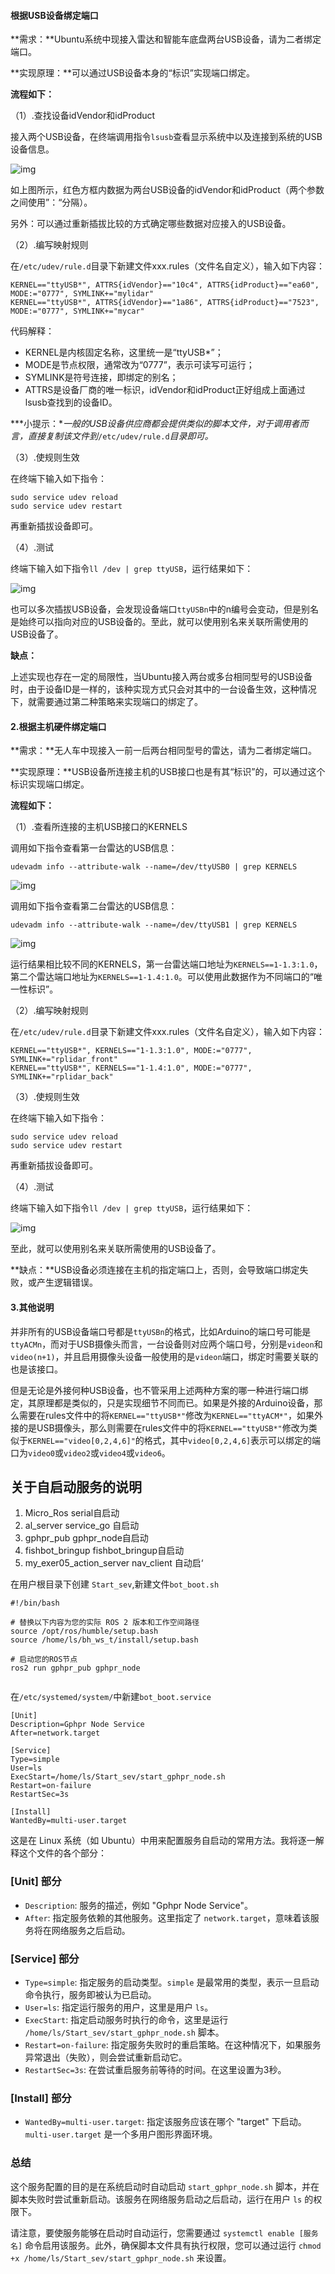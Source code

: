 #### 根据USB设备绑定端口

**需求：**Ubuntu系统中现接入雷达和智能车底盘两台USB设备，请为二者绑定端口。

**实现原理：**可以通过USB设备本身的“标识”实现端口绑定。

**流程如下：**

（1）.查找设备idVendor和idProduct

接入两个USB设备，在终端调用指令`lsusb`查看显示系统中以及连接到系统的USB设备信息。

![img](file:///home/ls/%E6%96%87%E6%A1%A3/_book/assets/1.2.2_01lsusb%E6%9F%A5%E7%9C%8BUSB%E8%AE%BE%E5%A4%87%E4%BF%A1%E6%81%AF.PNG)

如上图所示，红色方框内数据为两台USB设备的idVendor和idProduct（两个参数之间使用”：“分隔）。

另外：可以通过重新插拔比较的方式确定哪些数据对应接入的USB设备。

（2）.编写映射规则

在`/etc/udev/rule.d`目录下新建文件xxx.rules（文件名自定义），输入如下内容：

```shell
KERNEL=="ttyUSB*", ATTRS{idVendor}=="10c4", ATTRS{idProduct}=="ea60", MODE:="0777", SYMLINK+="mylidar"
KERNEL=="ttyUSB*", ATTRS{idVendor}=="1a86", ATTRS{idProduct}=="7523", MODE:="0777", SYMLINK+="mycar"
```

代码解释：

- KERNEL是内核固定名称，这里统一是“ttyUSB*”；
- MODE是节点权限，通常改为“0777”，表示可读写可运行；
- SYMLINK是符号连接，即绑定的别名；
- ATTRS是设备厂商的唯一标识，idVendor和idProduct正好组成上面通过lsusb查找到的设备ID。

***小提示：**一般的USB设备供应商都会提供类似的脚本文件，对于调用者而言，直接复制该文件到*`/etc/udev/rule.d`*目录即可。*

（3）.使规则生效

在终端下输入如下指令：

```shell
sudo service udev reload
sudo service udev restart
```

再重新插拔设备即可。

（4）.测试

终端下输入如下指令`ll /dev | grep ttyUSB`，运行结果如下：

![img](file:///home/ls/%E6%96%87%E6%A1%A3/_book/assets/1.2.2_02%E6%98%A0%E5%B0%84%E7%BB%93%E6%9E%9C.PNG)

也可以多次插拔USB设备，会发现设备端口`ttyUSBn`中的n编号会变动，但是别名是始终可以指向对应的USB设备的。至此，就可以使用别名来关联所需使用的USB设备了。

**缺点：**

上述实现也存在一定的局限性，当Ubuntu接入两台或多台相同型号的USB设备时，由于设备ID是一样的，该种实现方式只会对其中的一台设备生效，这种情况下，就需要通过第二种策略来实现端口的绑定了。

#### 2.根据主机硬件绑定端口

**需求：**无人车中现接入一前一后两台相同型号的雷达，请为二者绑定端口。

**实现原理：**USB设备所连接主机的USB接口也是有其“标识”的，可以通过这个标识实现端口绑定。

**流程如下：**

（1）.查看所连接的主机USB接口的KERNELS

调用如下指令查看第一台雷达的USB信息：

```shell
udevadm info --attribute-walk --name=/dev/ttyUSB0 | grep KERNELS
```

![img](file:///home/ls/%E6%96%87%E6%A1%A3/_book/assets/1.2.2_03%E6%9F%A5%E7%9C%8BUSB0%E7%9A%84KERNELS.PNG)

调用如下指令查看第二台雷达的USB信息：

```shell
udevadm info --attribute-walk --name=/dev/ttyUSB1 | grep KERNELS
```

![img](file:///home/ls/%E6%96%87%E6%A1%A3/_book/assets/1.2.2_04%E6%9F%A5%E7%9C%8BUSB1%E7%9A%84KERNELS.PNG)

运行结果相比较不同的KERNELS，第一台雷达端口地址为`KERNELS==1-1.3:1.0`，第二个雷达端口地址为`KERNELS==1-1.4:1.0`。可以使用此数据作为不同端口的“唯一性标识”。

（2）.编写映射规则

在`/etc/udev/rule.d`目录下新建文件xxx.rules（文件名自定义），输入如下内容：

```shell
KERNEL=="ttyUSB*", KERNELS=="1-1.3:1.0", MODE:="0777", SYMLINK+="rplidar_front"
KERNEL=="ttyUSB*", KERNELS=="1-1.4:1.0", MODE:="0777", SYMLINK+="rplidar_back"
```

（3）.使规则生效

在终端下输入如下指令：

```shell
sudo service udev reload
sudo service udev restart
```

再重新插拔设备即可。

（4）.测试

终端下输入如下指令`ll /dev | grep ttyUSB`，运行结果如下：

![img](file:///home/ls/%E6%96%87%E6%A1%A3/_book/assets/1.2.2_05%E6%98%A0%E5%B0%84%E7%BB%93%E6%9E%9C.PNG)

至此，就可以使用别名来关联所需使用的USB设备了。

**缺点：**USB设备必须连接在主机的指定端口上，否则，会导致端口绑定失败，或产生逻辑错误。

#### 3.其他说明

并非所有的USB设备端口号都是`ttyUSBn`的格式，比如Arduino的端口号可能是`ttyACMn`，而对于USB摄像头而言，一台设备则对应两个端口号，分别是`videon`和`video(n+1)`，并且启用摄像头设备一般使用的是`videon`端口，绑定时需要关联的也是该接口。

但是无论是外接何种USB设备，也不管采用上述两种方案的哪一种进行端口绑定，其原理都是类似的，只是实现细节不同而已。如果是外接的Arduino设备，那么需要在rules文件中的将`KERNEL=="ttyUSB*"`修改为`KERNEL=="ttyACM*"`，如果外接的是USB摄像头，那么则需要在rules文件中的将`KERNEL=="ttyUSB*"`修改为类似于`KERNEL=="video[0,2,4,6]"`的格式，其中`video[0,2,4,6]`表示可以绑定的端口为`video0`或`video2`或`video4`或`video6`。



## 关于自启动服务的说明

1. Micro_Ros  serial自启动
2. al_server service_go 自启动
3. gphpr_pub gphpr_node自启动
4. fishbot_bringup fishbot_bringup自启动
5. my_exer05_action_server nav_client 自动启‘

在用户根目录下创建 `Start_sev`,新建文件`bot_boot.sh`

```shell
#!/bin/bash

# 替换以下内容为您的实际 ROS 2 版本和工作空间路径
source /opt/ros/humble/setup.bash
source /home/ls/bh_ws_t/install/setup.bash

# 启动您的ROS节点
ros2 run gphpr_pub gphpr_node


```

在`/etc/systemed/system/`中新建`bot_boot.service`

```shell
[Unit]
Description=Gphpr Node Service
After=network.target

[Service]
Type=simple
User=ls
ExecStart=/home/ls/Start_sev/start_gphpr_node.sh
Restart=on-failure
RestartSec=3s

[Install]
WantedBy=multi-user.target

```

这是在 Linux 系统（如 Ubuntu）中用来配置服务自启动的常用方法。我将逐一解释这个文件的各个部分：

### [Unit] 部分

- `Description`: 服务的描述，例如 "Gphpr Node Service"。
- `After`: 指定服务依赖的其他服务。这里指定了 `network.target`，意味着该服务将在网络服务之后启动。

### [Service] 部分

- `Type=simple`: 指定服务的启动类型。`simple` 是最常用的类型，表示一旦启动命令执行，服务即被认为已启动。
- `User=ls`: 指定运行服务的用户，这里是用户 `ls`。
- `ExecStart`: 指定启动服务时执行的命令，这里是运行 `/home/ls/Start_sev/start_gphpr_node.sh` 脚本。
- `Restart=on-failure`: 指定服务失败时的重启策略。在这种情况下，如果服务异常退出（失败），则会尝试重新启动它。
- `RestartSec=3s`: 在尝试重启服务前等待的时间。在这里设置为3秒。

### [Install] 部分

- `WantedBy=multi-user.target`: 指定该服务应该在哪个 "target" 下启动。`multi-user.target` 是一个多用户图形界面环境。

### 总结

这个服务配置的目的是在系统启动时自动启动 `start_gphpr_node.sh` 脚本，并在脚本失败时尝试重新启动。该服务在网络服务启动之后启动，运行在用户 `ls` 的权限下。

请注意，要使服务能够在启动时自动运行，您需要通过 `systemctl enable [服务名]` 命令启用该服务。此外，确保脚本文件具有执行权限，您可以通过运行 `chmod +x /home/ls/Start_sev/start_gphpr_node.sh` 来设置。
